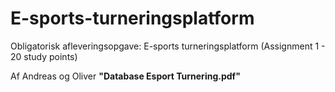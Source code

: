 # E-sports-turneringsplatform
Obligatorisk afleveringsopgave: E-sports turneringsplatform (Assignment 1 - 20 study points)

Af Andreas og Oliver
**"Database Esport Turnering.pdf"**
